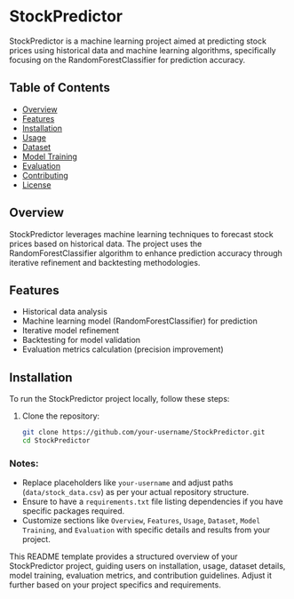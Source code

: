 # StockPredictor

StockPredictor is a machine learning project aimed at predicting stock prices using historical data and machine learning algorithms, specifically focusing on the RandomForestClassifier for prediction accuracy.

## Table of Contents

- [Overview](#overview)
- [Features](#features)
- [Installation](#installation)
- [Usage](#usage)
- [Dataset](#dataset)
- [Model Training](#model-training)
- [Evaluation](#evaluation)
- [Contributing](#contributing)
- [License](#license)

## Overview

StockPredictor leverages machine learning techniques to forecast stock prices based on historical data. The project uses the RandomForestClassifier algorithm to enhance prediction accuracy through iterative refinement and backtesting methodologies.

## Features

- Historical data analysis
- Machine learning model (RandomForestClassifier) for prediction
- Iterative model refinement
- Backtesting for model validation
- Evaluation metrics calculation (precision improvement)

## Installation

To run the StockPredictor project locally, follow these steps:

1. Clone the repository:

   ```bash
   git clone https://github.com/your-username/StockPredictor.git
   cd StockPredictor


### Notes:
- Replace placeholders like `your-username` and adjust paths (`data/stock_data.csv`) as per your actual repository structure.
- Ensure to have a `requirements.txt` file listing dependencies if you have specific packages required.
- Customize sections like `Overview`, `Features`, `Usage`, `Dataset`, `Model Training`, and `Evaluation` with specific details and results from your project.

This README template provides a structured overview of your StockPredictor project, guiding users on installation, usage, dataset details, model training, evaluation metrics, and contribution guidelines. Adjust it further based on your project specifics and requirements.

